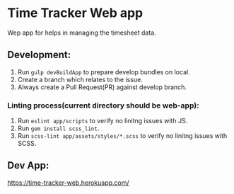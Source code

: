 # Time Tracker Web app

Wep app for helps in managing the timesheet data.

## Development:
1. Run `gulp devBuildApp` to prepare develop bundles on local.
2. Create a branch which relates to the issue.
3. Always create a Pull Request(PR) against develop branch.

### Linting process(current directory should be web-app):
1. Run `eslint app/scripts` to verify no linitng issues with JS.
2. Run `gem install scss_lint`.
3. Run `scss-lint app/assets/styles/*.scss` to verify no linitng issues with SCSS.

## Dev App:
https://time-tracker-web.herokuapp.com/
